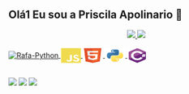 ## Olá1 Eu sou a Priscila Apolinario 👋

<!--
- 🔭 Estudando Desenvilmento mobile
- 🌱 Fazendo transição de carreira de Enfermagem, para programação
- 😄 
-->

<div align="center">
  <a href="https://github.com/PriscilaApolinario">
  <img height="180em" src="https://github-readme-stats.vercel.app/api?username=PriscilaApolinario&show_icons=true&theme=dark&include_all_commits=true&count_private=true"/>
  <img height="180em" src="https://github-readme-stats.vercel.app/api/top-langs/?username=rPriscilaApolinario&layout=compact&langs_count=7&theme=dark"/>
</div>

<div style="display: inline_block"><br>
<img align="center" alt="Rafa-Python" height="30" width="40"src="https://cdn.jsdelivr.net/gh/devicons/devicon/icons/swift/swift-original.svg" />
  <img align="center" alt="Rafa-Js" height="30" width="40" src="https://raw.githubusercontent.com/devicons/devicon/master/icons/javascript/javascript-plain.svg">
  <img align="center" alt="Rafa-HTML" height="30" width="40" src="https://raw.githubusercontent.com/devicons/devicon/master/icons/html5/html5-original.svg">
  <img align="center" alt="Rafa-Python" height="30" width="40" src="https://raw.githubusercontent.com/devicons/devicon/master/icons/python/python-original.svg">
  <img align="center" alt="Rafa-Csharp" height="30" width="40" src="https://raw.githubusercontent.com/devicons/devicon/master/icons/csharp/csharp-original.svg">
</div>

##

<div> 

  <a href="https://www.instagram.com/prih_apolinario/" target="_blank"><img src="https://img.shields.io/badge/-Instagram-%23E4405F?style=for-the-badge&logo=instagram&logoColor=white" target="_blank"></a>
  <a href = "mailto:priscila.apolinariosilva2hotmail.com"><img src="https://img.shields.io/badge/-Hotmail-%23333?style=for-the-badge&logo=gmail&logoColor=white" target="_blank"></a>
  <a href="https://www.linkedin.com/in/priscila-apolinario-silva-56a083117/" target="_blank"><img src="https://img.shields.io/badge/-LinkedIn-%230077B5?style=for-the-badge&logo=linkedin&logoColor=white" target="_blank"></a> 

  </div>
